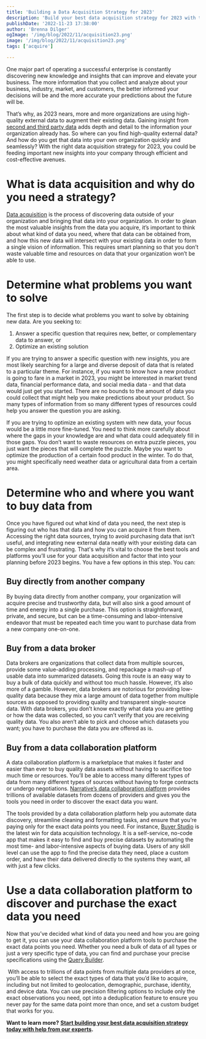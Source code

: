 ```yaml
---
title: 'Building a Data Acquisition Strategy for 2023'
description: 'Build your best data acquisition strategy for 2023 with this quick and helpful guide.'
publishDate: '2022-11-23 17:38:00'
author: 'Brenna Dilger'
ogImage: '/img/blog/2022/11/acquisition23.png'
image: '/img/blog/2022/11/acquisition23.png'
tags: ['acquire']

---
```

One major part of operating a successful enterprise is constantly discovering new knowledge and insights that can improve and elevate your business. The more information that you collect and analyze about your business, industry, market, and customers, the better informed your decisions will be and the more accurate your predictions about the future will be.

That’s why, as 2023 nears, more and more organizations are using high-quality external data to augment their existing data. Gaining insight from [second and third party data](https://blog.narrative.io/first-party-second-party-third-party-data) adds depth and detail to the information your organization already has. So where can you find high-quality external data? And how do you get that data into your own organization quickly and seamlessly? With the right data acquisition strategy for 2023, you could be feeding important new insights into your company through efficient and cost-effective avenues.

**What is data acquisition and why do you need a strategy?**
============================================================

[Data acquisition](https://www.narrative.io/acquire) is the process of discovering data outside of your organization and bringing that data into your organization. In order to glean the most valuable insights from the data you acquire, it’s important to think about what kind of data you need, where that data can be obtained from, and how this new data will intersect with your existing data in order to form a single vision of information. This requires smart planning so that you don’t waste valuable time and resources on data that your organization won’t be able to use.

**Determine what problems you want to solve** 
==============================================

The first step is to decide what problems you want to solve by obtaining new data. Are you seeking to:

1.  Answer a specific question that requires new, better, or complementary data to answer, or
2.  Optimize an existing solution 

If you are trying to answer a specific question with new insights, you are most likely searching for a large and diverse deposit of data that is related to a particular theme. For instance, if you want to know how a new product is going to fare in a market in 2023, you might be interested in market trend data, financial performance data, and social media data - and that data would just get you started. There are no bounds to the amount of data you could collect that might help you make predictions about your product. So many types of information from so many different types of resources could help you answer the question you are asking. 

If you are trying to optimize an existing system with new data, your focus would be a little more fine-tuned. You need to think more carefully about where the gaps in your knowledge are and what data could adequately fill in those gaps. You don’t want to waste resources on extra puzzle pieces, you just want the pieces that will complete the puzzle. Maybe you want to optimize the production of a certain food product in the winter. To do that, you might specifically need weather data or agricultural data from a certain area. 

**Determine who and where you want to buy data from**
=====================================================

Once you have figured out what kind of data you need, the next step is figuring out who has that data and how you can acquire it from them. Accessing the right data sources, trying to avoid purchasing data that isn’t useful, and integrating new external data neatly with your existing data can be complex and frustrating. That's why it’s vital to choose the best tools and platforms you’ll use for your data acquisition and factor that into your planning before 2023 begins. You have a few options in this step. You can: 

**Buy directly from another company**
-------------------------------------

By buying data directly from another company, your organization will acquire precise and trustworthy data, but will also sink a good amount of time and energy into a single purchase. This option is straightforward, private, and secure, but can be a time-consuming and labor-intensive endeavor that must be repeated each time you want to purchase data from a new company one-on-one.

**Buy from a data broker**
--------------------------

Data brokers are organizations that collect data from multiple sources, provide some value-adding processing, and repackage a mash-up of usable data into summarized datasets. Going this route is an easy way to buy a bulk of data quickly and without too much hassle. However, it’s also more of a gamble. However, data brokers are notorious for providing low-quality data because they mix a large amount of data together from multiple sources as opposed to providing quality and transparent single-source data. With data brokers, you don’t know exactly what data you are getting or how the data was collected, so you can’t verify that you are receiving quality data. You also aren’t able to pick and choose which datasets you want; you have to purchase the data you are offered as is. 

**Buy from a data collaboration platform**
------------------------------------------

A data collaboration platform is a marketplace that makes it faster and easier than ever to buy quality data assets without having to sacrifice too much time or resources. You’ll be able to access many different types of data from many different types of sources without having to forge contracts or undergo negotiations. [Narrative’s data collaboration platform](https://www.narrative.io/distribute) provides trillions of available datasets from dozens of providers and gives you the tools you need in order to discover the exact data you want.

The tools provided by a data collaboration platform help you automate data discovery, streamline cleaning and formatting tasks, and ensure that you’re paying only for the exact data points you need. For instance, [Buyer Studio](https://blog.narrative.io/buyer-studio) is the latest win for data acquisition technology. It is a self-service, no-code app that makes it easy to find and buy precise datasets by automating the most time- and labor-intensive aspects of buying data. Users of any skill level can use the app to find the precise data they need, place a custom order, and have their data delivered directly to the systems they want, all with just a few clicks.

**Use a data collaboration platform to discover and purchase the exact data you need**
======================================================================================

Now that you’ve decided what kind of data you need and how you are going to get it, you can use your data collaboration platform tools to purchase the exact data points you need. Whether you need a bulk of data of all types or just a very specific type of data, you can find and purchase your precise specifications using the [Query Builder](/products/query-builder).

 With access to trillions of data points from multiple data providers at once, you’ll be able to select the exact types of data that you’d like to acquire, including but not limited to geolocation, demographic, purchase, identity, and device data. You can use precision filtering options to include only the exact observations you need, opt into a deduplication feature to ensure you never pay for the same data point more than once, and set a custom budget that works for you.

**Want to learn more?** [**Start building your best data acquisition strategy today with help from our experts**](https://www.narrative.io/demo)**.**
